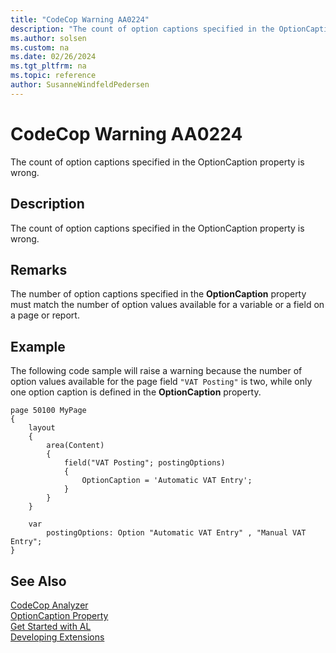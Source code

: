 ```yaml
---
title: "CodeCop Warning AA0224"
description: "The count of option captions specified in the OptionCaption property is wrong."
ms.author: solsen
ms.custom: na
ms.date: 02/26/2024
ms.tgt_pltfrm: na
ms.topic: reference
author: SusanneWindfeldPedersen
---
```

[//]: # (START>DO_NOT_EDIT)
[//]: # (IMPORTANT:Do not edit any of the content between here and the END>DO_NOT_EDIT.)
[//]: # (Any modifications should be made in the .xml files in the ModernDev repo.)
# CodeCop Warning AA0224
The count of option captions specified in the OptionCaption property is wrong.

## Description
The count of option captions specified in the OptionCaption property is wrong.

[//]: # (IMPORTANT: END>DO_NOT_EDIT)

## Remarks

The number of option captions specified in the **OptionCaption** property must match the number of option values available for a variable or a field on a page or report.

## Example

The following code sample will raise a warning because the number of option values available for the page field `"VAT Posting"` is two, while only one option caption is defined in the **OptionCaption** property. 

```AL
page 50100 MyPage
{
    layout
    {
        area(Content)
        {
            field("VAT Posting"; postingOptions)
            {
                OptionCaption = 'Automatic VAT Entry';
            }
        }
    }

    var
        postingOptions: Option "Automatic VAT Entry" , "Manual VAT Entry";
}
```


## See Also  
[CodeCop Analyzer](codecop.md)  
[OptionCaption Property](../properties/devenv-optioncaption-property.md)  
[Get Started with AL](../devenv-get-started.md)  
[Developing Extensions](../devenv-dev-overview.md)  